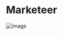 # Marketeer

![image](https://user-images.githubusercontent.com/76882185/202596357-55ae2087-c6ed-45c2-b788-4208dde9cf49.png)
